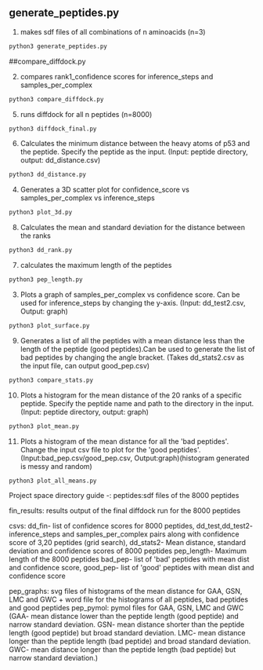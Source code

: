 ## generate_peptides.py

1. makes sdf files of all combinations of n aminoacids (n=3)

``` bash
python3 generate_peptides.py
```
##compare_diffdock.py

2. compares rank1_confidence scores for inference_steps and samples_per_complex

``` bash
python3 compare_diffdock.py
```
5. runs diffdock for all n peptides (n=8000)

``` bash
python3 diffdock_final.py
```

6. Calculates the minimum distance between the heavy atoms of p53 and the peptide. Specify the peptide as the input. (Input: peptide directory, output: dd_distance.csv)
``` bash
python3 dd_distance.py
```

4. Generates a 3D scatter plot for confidence_score vs samples_per_complex vs inference_steps
``` bash
python3 plot_3d.py
```

8. Calculates the mean and standard deviation for the distance between the ranks
``` bash
python3 dd_rank.py
```

7. calculates the maximum length of the peptides
```bash
python3 pep_length.py
```
3. Plots a graph of samples_per_complex vs confidence score. Can be used for inference_steps by changing the y-axis. (Input: dd_test2.csv, Output: graph)
```bash
python3 plot_surface.py
``` 

9. Generates a list of all the peptides with a mean distance less than the length of the peptide (good peptides).Can be used to generate the list of bad peptides by changing the angle bracket. (Takes dd_stats2.csv as the input file, can output good_pep.csv)
```bash
python3 compare_stats.py
```

10. Plots a histogram for the mean distance of the 20 ranks of a specific peptide. Specify the peptide name and path to the directory in the input. (Input: peptide directory, output: graph)
```bash
python3 plot_mean.py
```

11. Plots a histogram of the mean distance for all the 'bad peptides'. Change the input csv file to plot for the 'good peptides'. (Input:bad_pep.csv/good_pep.csv, Output:graph)(histogram generated is messy and random)
```bash
python3 plot_all_means.py
``` 
Project space directory guide -:
peptides:sdf files of the 8000 peptides

fin_results: results output of the final diffdock run for the 8000 peptides

csvs: dd_fin- list of confidence scores for 8000 peptides,
dd_test,dd_test2- inference_steps and samples_per_complex pairs along with confidence score of 3,20 peptides (grid search),
dd_stats2- Mean distance, standard deviation and confidence scores of 8000 peptides
pep_length- Maximum length of the 8000 peptides
bad_pep- list of 'bad' peptides with mean dist and confidence score, good_pep- list of 'good' peptides with mean dist and confidence score

pep_graphs: svg files of histograms of the mean distance for GAA, GSN, LMC and GWC + word file for the histograms of all peptides, bad peptides and good peptides
pep_pymol: pymol files for GAA, GSN, LMC and GWC
(GAA- mean distance lower than the peptide length (good peptide) and narrow standard deviation. 
GSN- mean distance shorter than the peptide length (good peptide) but broad standard deviation. 
LMC- mean distance longer than the peptide length (bad peptide) and broad standard deviation. 
GWC- mean distance longer than the peptide length (bad peptide) but narrow standard deviation.)  
